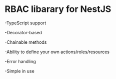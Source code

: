 # RBAC libarary for NestJS

-TypeScript support

-Decorator-based

-Chainable methods

-Ability to define your own actions/roles/resources

-Error handling

-Simple in use
